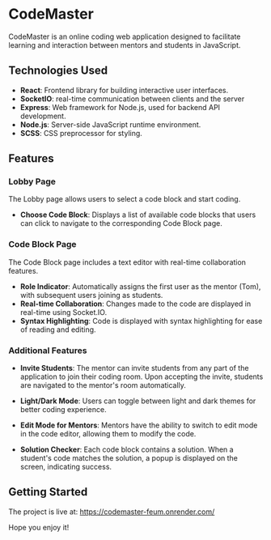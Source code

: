 # CodeMaster

CodeMaster is an online coding web application designed to facilitate learning and interaction between mentors and students in JavaScript.

## Technologies Used

- **React**: Frontend library for building interactive user interfaces.
- **SocketIO**: real-time communication between clients and the server
- **Express**: Web framework for Node.js, used for backend API development.
- **Node.js**: Server-side JavaScript runtime environment.
- **SCSS**: CSS preprocessor for styling.

## Features

### Lobby Page

The Lobby page allows users to select a code block and start coding.

- **Choose Code Block**: Displays a list of available code blocks that users can click to navigate to the corresponding Code Block page.

### Code Block Page

The Code Block page includes a text editor with real-time collaboration features.

- **Role Indicator**: Automatically assigns the first user as the mentor (Tom), with subsequent users joining as students.
- **Real-time Collaboration**: Changes made to the code are displayed in real-time using Socket.IO.
- **Syntax Highlighting**: Code is displayed with syntax highlighting for ease of reading and editing.

### Additional Features

- **Invite Students**: The mentor can invite students from any part of the application to join their coding room. Upon accepting the invite, students are navigated to the mentor's room automatically.

- **Light/Dark Mode**: Users can toggle between light and dark themes for better coding experience.

- **Edit Mode for Mentors**: Mentors have the ability to switch to edit mode in the code editor, allowing them to modify the code.

- **Solution Checker**: Each code block contains a solution. When a student's code matches the solution, a popup is displayed on the screen, indicating success.

## Getting Started

The project is live at: https://codemaster-feum.onrender.com/

Hope you enjoy it!

